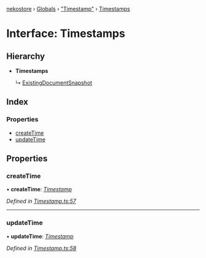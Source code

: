 [nekostore](../README.md) › [Globals](../globals.md) › ["Timestamp"](../modules/_timestamp_.md) › [Timestamps](_timestamp_.timestamps.md)

# Interface: Timestamps

## Hierarchy

* **Timestamps**

  ↳ [ExistingDocumentSnapshot](_documentsnapshot_.existingdocumentsnapshot.md)

## Index

### Properties

* [createTime](_timestamp_.timestamps.md#createtime)
* [updateTime](_timestamp_.timestamps.md#updatetime)

## Properties

###  createTime

• **createTime**: *[Timestamp](../classes/_timestamp_.timestamp.md)*

*Defined in [Timestamp.ts:57](https://github.com/esnya/nekostore/blob/master/src/Timestamp.ts#L57)*

___

###  updateTime

• **updateTime**: *[Timestamp](../classes/_timestamp_.timestamp.md)*

*Defined in [Timestamp.ts:58](https://github.com/esnya/nekostore/blob/master/src/Timestamp.ts#L58)*
